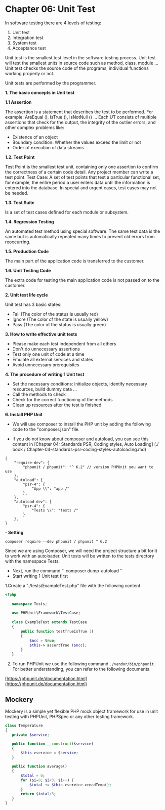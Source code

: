 # Chapter 06: Unit Test

In software testing there are 4 levels of testing:
1. Unit test
2. Integration test
3. System test
4. Acceptance test

Unit test is the smallest test level in the software testing process. Unit test will test the smallest units in source code such as method, class, module ...
Unit test checks the source code of the programs, individual functions working properly or not.

Unit tests are performed by the programmer.

**1. The basic concepts in Unit test**

**1.1 Assertion**

The assertion is a statement that describes the test to be performed.
For example: AreEqual (), IsTrue (), IsNotNull () ...
Each UT consists of multiple assertions that check for the output, the integrity of the outlier errors, and other complex problems like:
- Existence of an object
- Boundary condition: Whether the values ​​exceed the limit or not
- Order of execution of data streams

**1.2. Test Point**

Test Point is the smallest test unit, containing only one assertion to confirm the correctness of a certain code detail.
Any project member can write a test point.
Test Case: A set of test points that test a particular functional set, for example, the entire period a user enters data until the information is entered into the database.
In special and urgent cases, test cases may not be needed.

**1.3. Test Suite**

Is a set of test cases defined for each module or subsystem.

**1.4. Regression Testing**

An automated test method using special software. The same test data is the same but is automatically repeated many times to prevent old errors from reoccurring.

**1.5. Production Code**

The main part of the application code is transferred to the customer.

**1.6. Unit Testing Code**

The extra code for testing the main application code is not passed on to the customer.

**2. Unit test life cycle**

Unit test has 3 basic states:

- Fail (The color of the status is usually red)
- Ignore (The color of the state is usually yellow)
- Pass (The color of the status is usually green)

**3. How to write effective unit tests**
- Please make each test independent from all others
- Don't do unnecessary assertions
- Test only one unit of code at a time
- Emulate all external services and states
- Avoid unnecessary prerequisites

**4. The procedure of writing 1 Unit test**
- Set the necessary conditions: Initialize objects, identify necessary resources, build dummy data ...
- Call the methods to check
- Check for the correct functioning of the methods
- Clean up resources after the test is finished

**6. Install PHP Unit**
- We will use composer to install the PHP unit by adding the following code to the "composer.json" file.

- If you do not know about composer and autoload, you can see this content in [Chapter 04: Standards PSR, Coding styles, Auto Loading] (./ book / Chapter-04-standards-psr-coding-styles-autoloading.md)
```
{
    "require-dev": {
        "phpunit / phpunit": "^ 6.2" // version PHPUnit you want to use
    },
    "autoload": {
        "psr-4": {
            "App \\": "app /"
        },
    },
    "autoload-dev": {
        "psr-4": {
            "Tests \\": "tests /"
        }
    },
}
```
**- Setting**

```composer require --dev phpunit / phpunit ^ 6.2```

Since we are using Composer, we will need the project structure a bit for it to work with an autoloader. Unit tests will be written to the tests directory with the namespace Tests.
- Next, run the command
`` composer dump-autoload ''
- Start writing 1 Unit test first

1.Create a "./tests/ExampleTest.php" file with the following content
```php
<?php
   
   namespace Tests;
   
   use PHPUnit\Framework\TestCase;
   
   class ExampleTest extends TestCase
   {
       public function testTrueIsTrue ()
       {
           $ncc = true;
           $this-> assertTrue ($ncc);
       }
   }
```
2. To run PHPUnit we use the following command
``
./vendor/bin/phpunit
``
For better understanding, you can refer to the following documents:

[https://phpunit.de/documentation.html](https://phpunit.de/documentation.html)

 ## Mockery

 Mockery is a simple yet flexible PHP mock object framework for use in unit testing with PHPUnit, PHPSpec or any other testing framework. 
 
 ```php
class Temperature
{
    private $service;

    public function __construct($service)
    {
        $this->service = $service;
    }

    public function average()
    {
        $total = 0;
        for ($i=0; $i<3; $i++) {
            $total += $this->service->readTemp();
        }
        return $total/3;
    }
}
```